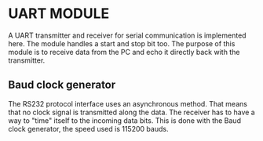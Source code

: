 # UART MODULE

A UART transmitter and receiver for serial communication is implemented here. The module handles a start and stop bit too. The purpose of this module is to receive data from the PC and echo it directly back with the transmitter.

## Baud clock generator

The RS232 protocol interface uses an asynchronous method. That means that no clock signal is transmitted along the data. The receiver has to have a way to "time" itself to the incoming data bits. This is done with the Baud clock generator, the speed used is 115200 bauds.
